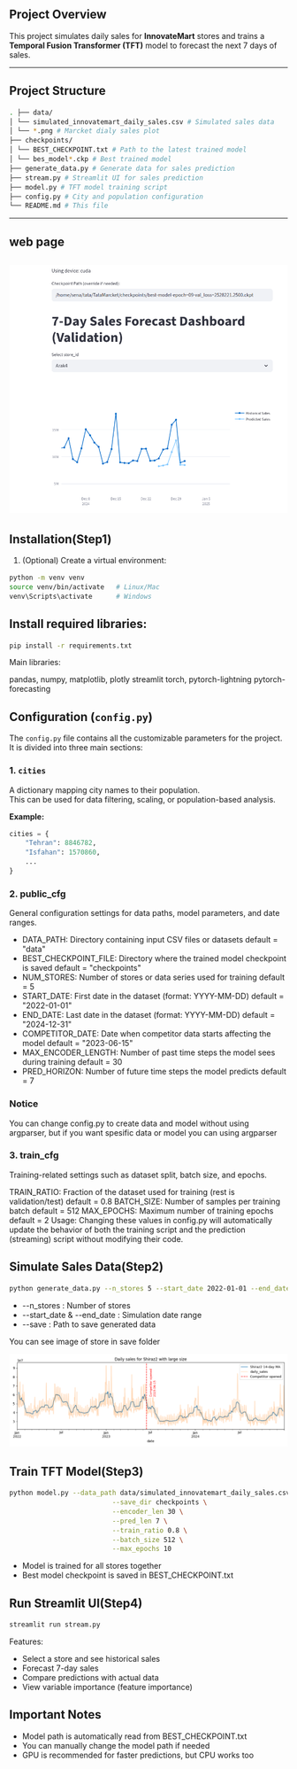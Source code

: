 

## Project Overview
This project simulates daily sales for **InnovateMart** stores and trains a **Temporal Fusion Transformer (TFT)** model to forecast the next 7 days of sales.

---

## Project Structure
``` bash
. ├── data/ 
│ └── simulated_innovatemart_daily_sales.csv # Simulated sales data 
│ └── *.png # Marcket dialy sales plot 
├── checkpoints/ 
│ └── BEST_CHECKPOINT.txt # Path to the latest trained model 
│ └── bes_model*.ckp # Best trained model 
├── generate_data.py # Generate data for sales prediction 
├── stream.py # Streamlit UI for sales prediction 
├── model.py # TFT model training script 
├── config.py # City and population configuration 
└── README.md # This file
```


---

## web page
![UI Screenshot](data/UI_1.png)  
---

## Installation(Step1)
1. (Optional) Create a virtual environment:
```bash
python -m venv venv
source venv/bin/activate   # Linux/Mac
venv\Scripts\activate      # Windows
```
## Install required libraries:
```bash
pip install -r requirements.txt
```

Main libraries:

pandas, numpy, matplotlib, plotly
streamlit
torch, pytorch-lightning
pytorch-forecasting


## Configuration (`config.py`)

The `config.py` file contains all the customizable parameters for the project.  
It is divided into three main sections:

### 1. `cities`
A dictionary mapping city names to their population.  
This can be used for data filtering, scaling, or population-based analysis.

**Example:**
```python
cities = {
    "Tehran": 8846782,
    "Isfahan": 1570860,
    ...
}
```
### 2. public_cfg
General configuration settings for data paths, model parameters, and date ranges.

* DATA_PATH:	Directory containing input CSV files or datasets	default = "data"
* BEST_CHECKPOINT_FILE:	Directory where the trained model checkpoint is saved	default =  "checkpoints"
* NUM_STORES:	Number of stores or data series used for training	default = 5
* START_DATE:	First date in the dataset (format: YYYY-MM-DD)	default = "2022-01-01"
* END_DATE:	Last date in the dataset (format: YYYY-MM-DD)	default = "2024-12-31"
* COMPETITOR_DATE:	Date when competitor data starts affecting the model	default = "2023-06-15"
* MAX_ENCODER_LENGTH:	Number of past time steps the model sees during training	default = 30
* PRED_HORIZON:	Number of future time steps the model predicts	default = 7
### Notice
You can change config.py to create data and model without using argparser, but if you want spesific data or model you can using argparser
### 3. train_cfg
Training-related settings such as dataset split, batch size, and epochs.

TRAIN_RATIO:	Fraction of the dataset used for training (rest is validation/test)	default = 0.8
BATCH_SIZE:	Number of samples per training batch	default = 512
MAX_EPOCHS:	Maximum number of training epochs	default = 2
Usage:
Changing these values in config.py will automatically update the behavior of both the training script and the prediction (streaming) script without modifying their code.


## Simulate Sales Data(Step2)
``` bash
python generate_data.py --n_stores 5 --start_date 2022-01-01 --end_date 2024-12-31 --save ./data
```

* --n_stores : Number of stores
* --start_date & --end_date : Simulation date range
* --save : Path to save generated data

You can see image of store in save folder

![store Screenshot](data/UI.png)  

## Train TFT Model(Step3)
``` bash
python model.py --data_path data/simulated_innovatemart_daily_sales.csv \
                          --save_dir checkpoints \
                          --encoder_len 30 \
                          --pred_len 7 \
                          --train_ratio 0.8 \
                          --batch_size 512 \
                          --max_epochs 10
```
* Model is trained for all stores together
* Best model checkpoint is saved in BEST_CHECKPOINT.txt

## Run Streamlit UI(Step4)
``` bash
streamlit run stream.py
```
Features:

* Select a store and see historical sales
* Forecast 7-day sales
* Compare predictions with actual data
* View variable importance (feature importance)

## Important Notes
* Model path is automatically read from BEST_CHECKPOINT.txt
* You can manually change the model path if needed
* GPU is recommended for faster predictions, but CPU works too
